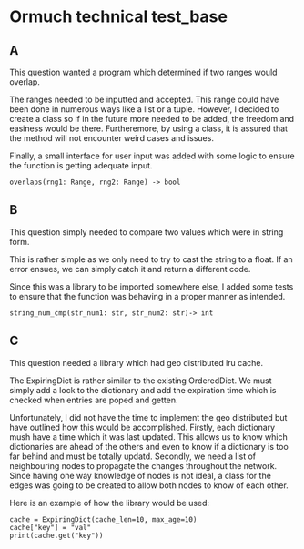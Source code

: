 # Ormuch technical test_base

## A
This question wanted a program which determined if two ranges would overlap.

The ranges needed to be inputted and accepted. This range could have been done in
numerous ways like a list or a tuple. However, I decided to create a class so if
in the future more needed to be added, the freedom and easiness would be there.
Furtheremore, by using a class, it is assured that the method will not encounter
weird cases and issues.  

Finally, a small interface for user input was added with some logic to ensure
the function is getting adequate input.

```
overlaps(rng1: Range, rng2: Range) -> bool
```

## B
This question simply needed to compare two values which were in string form.

This is rather simple as we only need to try to cast the string to a float. If
an error ensues, we can simply catch it and return a different code.

Since this was a library to be imported somewhere else, I added some tests to
ensure that the function was behaving in a proper manner as intended.

```
string_num_cmp(str_num1: str, str_num2: str)-> int
```

## C
This question needed a library which had geo distributed lru cache.

The ExpiringDict is rather similar to the existing OrderedDict. We must simply
add a lock to the dictionary and add the expiration time which is checked when
entries are poped and getten.

Unfortunately, I did not have the time to implement the geo distributed but have
outlined how this would be accomplished. Firstly, each dictionary mush have a
time which it was last updated. This allows us to know which dictionaries are
ahead of the others and even to know if a dictionary is too far behind and must
be totally updatd. Secondly, we need a list of neighbouring nodes to propagate
the changes throughout the network. Since having one way knowledge of nodes is
not ideal, a class for the edges was going to be created to allow both nodes to
know of each other.

Here is an example of how the library would be used:
```
cache = ExpiringDict(cache_len=10, max_age=10)
cache["key"] = "val"
print(cache.get("key"))
```
